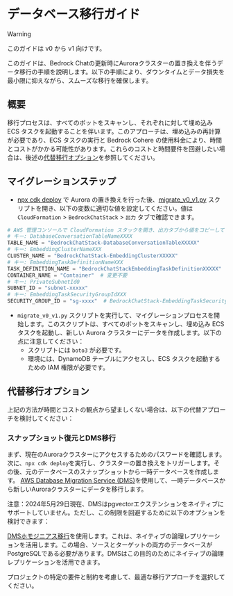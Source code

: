 # データベース移行ガイド

> [!Warning]
> このガイドは v0 から v1 向けです。

このガイドは、Bedrock Chatの更新時にAuroraクラスターの置き換えを伴うデータ移行の手順を説明します。以下の手順により、ダウンタイムとデータ損失を最小限に抑えながら、スムーズな移行を確保します。

## 概要

移行プロセスは、すべてのボットをスキャンし、それぞれに対して埋め込み ECS タスクを起動することを伴います。このアプローチは、埋め込みの再計算が必要であり、ECS タスクの実行と Bedrock Cohere の使用料金により、時間とコストがかかる可能性があります。これらのコストと時間要件を回避したい場合は、後述の[代替移行オプション](#alternative-migration-options)を参照してください。

## マイグレーションステップ

- [npx cdk deploy](../README.md#deploy-using-cdk) で Aurora の置き換えを行った後、[migrate_v0_v1.py](./migrate_v0_v1.py) スクリプトを開き、以下の変数に適切な値を設定してください。値は `CloudFormation` > `BedrockChatStack` > `出力` タブで確認できます。

```py
# AWS 管理コンソールで CloudFormation スタックを開き、出力タブから値をコピーしてください。
# キー: DatabaseConversationTableNameXXXX
TABLE_NAME = "BedrockChatStack-DatabaseConversationTableXXXXX"
# キー: EmbeddingClusterNameXXX
CLUSTER_NAME = "BedrockChatStack-EmbeddingClusterXXXXX"
# キー: EmbeddingTaskDefinitionNameXXX
TASK_DEFINITION_NAME = "BedrockChatStackEmbeddingTaskDefinitionXXXXX"
CONTAINER_NAME = "Container"  # 変更不要
# キー: PrivateSubnetId0
SUBNET_ID = "subnet-xxxxx"
# キー: EmbeddingTaskSecurityGroupIdXXX
SECURITY_GROUP_ID = "sg-xxxx"  # BedrockChatStack-EmbeddingTaskSecurityGroupXXXXX
```

- `migrate_v0_v1.py` スクリプトを実行して、マイグレーションプロセスを開始します。このスクリプトは、すべてのボットをスキャンし、埋め込み ECS タスクを起動し、新しい Aurora クラスターにデータを作成します。以下の点に注意してください：
  - スクリプトには `boto3` が必要です。
  - 環境には、DynamoDB テーブルにアクセスし、ECS タスクを起動するための IAM 権限が必要です。

## 代替移行オプション

上記の方法が時間とコストの観点から望ましくない場合は、以下の代替アプローチを検討してください：

### スナップショット復元とDMS移行

まず、現在のAuroraクラスターにアクセスするためのパスワードを確認します。次に、`npx cdk deploy`を実行し、クラスターの置き換えをトリガーします。その後、元のデータベースのスナップショットから一時データベースを作成します。
[AWS Database Migration Service (DMS)](https://aws.amazon.com/dms/)を使用して、一時データベースから新しいAuroraクラスターにデータを移行します。

注意：2024年5月29日現在、DMSはpgvectorエクステンションをネイティブにサポートしていません。ただし、この制限を回避するために以下のオプションを検討できます：

[DMSホモジニアス移行](https://docs.aws.amazon.com/dms/latest/userguide/dm-migrating-data.html)を使用します。これは、ネイティブの論理レプリケーションを活用します。この場合、ソースとターゲットの両方のデータベースがPostgreSQLである必要があります。DMSはこの目的のためにネイティブの論理レプリケーションを活用できます。

プロジェクトの特定の要件と制約を考慮して、最適な移行アプローチを選択してください。
